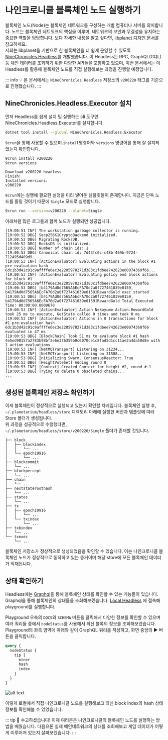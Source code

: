 # 나인크로니클 블록체인 노드 실행하기
블록체인 노드(Node)는 블록체인 네트워크를 구성하는 개별 컴퓨터나 서버를 의미합니다. 노드는 블록체인 네트워크의 핵심을 이루며, 네트워크의 보안과 무결성을 유지하는 중요한 역할을 담당합니다. 보다 자세한 내용을 알고 싶다면, [libplanet 디자인 문서](https://docs.libplanet.io/5.3.0-alpha.1/articles/design.html)를 참고하세요.  
저희는 libplanet을 기반으로 한 블록체인을 더 쉽게 운영할 수 있도록 [NineChronicles.Headless](https://github.com/planetarium/NineChronicles.Headless)를 개발했습니다. 이 Headless는 RPC, GraphQL(GQL) 등 체인 데이터를 조회하기 위한 다양한 API들을 포함하고 있으며, 이번 문서에서는 이 Headless를 활용해 블록체인 노드를 직접 실행해보는 과정을 진행할 예정입니다.

::: info :bulb:
본 문서에서는 `NineChronicles.Headless` 저장소의 `v200220` 태그를 기준으로 진행했습니다.
:::

## NineChronicles.Headless.Executor 설치
먼저 Headless를 쉽게 설치 및 실행하는 cli 도구인 NineChronicles.Headless.Executor를 설치합니다.

```sh
dotnet tool install --global NineChronicles.Headless.Executor
```

`9crun`을 통해 사용할 수 있으며 `install`명령어와 `versions` 명령어를 통해 잘 설치되었는지 확인합니다.
```sh
9crun install v200220
9crun versions
```
```
Download v200220 headless
Finish!
Installed versions:
v200220
```

`9crun`에는 실행에 필요한 설정을 미리 넣어둔 템플릿들이 존재합니다. 지금은 단독 노드를 돌릴 것이기 때문에 `Single` 모드로 실행합니다.
```sh
9crun run --version=v200220 --planet=Single
```

아래처럼 많은 로그들과 함께 노드가 실행되면 성공입니다.
```
[19:00:51 INF] The workstation garbage collector is running.
[19:00:52 DBG] Secp256K1CryptoBackend initialized.
[19:00:52 DBG] Migrating RocksDB.
[19:00:52 DBG] RocksDB is initialized.
[19:00:53 DBG] Number of chain ids: 1
[19:00:53 DBG] Canonical chain id: 7d43fc6c-c48b-469b-9724-712495d409d9
[19:00:53 INF] [ActionEvaluator] Evaluating actions in the block #1 pre-evaluation hash 6dc1b3d42c91c9affffe6ec3e2205978271d383c1fdbee742623e00074360f66...
[19:00:53 INF] [ActionEvaluator] Evaluating policy end block actions for block #1 6dc1b3d42c91c9affffe6ec3e2205978271d383c1fdbee742623e00074360f66
[19:00:53 DBG] [b4179Ad0d7565A6EcFA70d2a0f727461039e0159, b4179Ad0d7565A6EcFA70d2a0f727461039e0159]RewardGold exec started
[19:00:53 DBG] [b4179Ad0d7565A6EcFA70d2a0f727461039e0159, b4179Ad0d7565A6EcFA70d2a0f727461039e0159]RewardGold Total Executed Time: 00:00:00.0009670
[19:00:53 INF] [ActionEvaluator] Action Nekoyume.Action.RewardGold took 25 ms to execute, GetState called 0 times and took 0 ms
[19:00:53 INF] [ActionEvaluator] Actions in 0 transactions for block #1 pre-evaluation hash 6dc1b3d42c91c9affffe6ec3e2205978271d383c1fdbee742623e00074360f66 evaluated in 47 ms
[19:00:53 DBG] [BlockChain] Took 51 ms to evaluate block #1 hash 4e5ed98157a2783b98bf2e6e376359b0c6070ce1c8fad5d1cc11ae2a4da50d8e with 1 action evaluations
[19:00:53 INF] [NetMQTransport] Listening on 31234...
[19:00:53 INF] [NetMQTransport] Listening on 31588...
[19:00:53 DBG] Initializing Swarm. ConsensusReactor: True
[19:00:53 DBG] [HeightVoteSet] Adding round 0
[19:00:53 INF] [Context] Created Context for height #2, round #-1
[19:00:53 DBG] Trying to delete 0 obsoleted chains...
...
```

## 생성된 블록체인 저장소 확인하기
이제 블록체인이 정상적으로 실행되고 있는지 확인할 차례입니다. 블록체인 실행 후, `~/.planetarium/headless/store` 디렉토리 아래에 실행한 버전과 템플릿에 따라 Store 폴더가 생성됩니다.  
위 과정을 성공적으로 수행했다면, `~/.planetarium/headless/store/v200220/Single` 폴더가 존재할 것입니다.

```
├── block
│   ├── blockindex
│   │   └── ...
│   └── epoch19916
│       └── ...
├── blockcommit
│   └── ...
├── blockpercept
│   └── ...
├── chain
│   └── ...
├── nextstateroothash
│   └── ...
├── states
│   └── ...
├── tx
│   ├── epoch19916
│   │   └── ...
│   └── txindex
│       └── ...
├── txbindex
│   └── ...
└── txexec
    └── ...
```

블록체인 저장소가 정상적으로 생성되었음을 확인할 수 있습니다. 이는 나인크로니클 블록체인 노드가 정상적으로 동작하고 있는 증거이며 해당 store에 모든 블록체인 데이터가 적재됩니다.

## 상태 확인하기
Headless에는 [Graphql](https://graphql.org/)을 통해 블록체인 상태를 확인할 수 있는 기능들이 있습니다.  
Graphql을 통해 블록체인의 상태들을 조회해보겠습니다. [Local Headless](http://127.0.0.1:31280/ui/playground) 에 접속해 playground를 실행합니다.

Playground 우측의 `DOCS`와 `SCHEMA` 버튼을 클릭해서 다양한 정보를 확인할 수 있으며 여러 쿼리들 중에서 `nodeStatus`를 사용해서 최신 블록의 정보를 조회해보겠습니다.  
Playground의 좌측 영역에 아래와 같이 GraphQL 쿼리를 작성하고, 화면 중앙의 :arrow_forward: 버튼을 클릭합니다.

```graphql
query {
  nodeStatus {
    tip {
      miner
      hash
      index
    }
  }
}
```
![alt text](/images/network/nodestatus-query.png)

이렇게 로컬에서 직접 나인크로니클 노드를 실행해보고 최신 block index와 hash 상태 정보를 확인해볼 수 있었습니다.

::: tip :tada:
수고하셨습니다! 이제 여러분은 나인크로니클의 블록체인 노드를 실행하는 방법을 배웠습니다. 다음으론 실제 메인네트워크의 상태를 조회해보고 게임 데이터가 어떻게 이루어져 있는지 살펴보겠습니다.
:::
